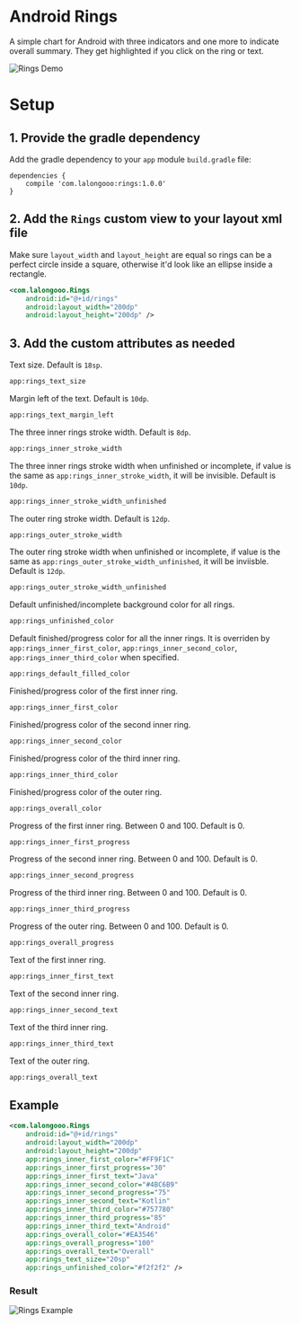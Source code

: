 # Android Rings
A simple chart for Android with three indicators and one more to indicate overall summary.
They get highlighted if you click on the ring or text.

![Rings Demo](https://i.imgur.com/Khwxkyi.png)

# Setup
## 1. Provide the gradle dependency

Add the gradle dependency to your `app` module `build.gradle` file:

```
dependencies {
    compile 'com.lalongooo:rings:1.0.0'
}
```

## 2. Add the `Rings` custom view to your layout xml file

Make sure `layout_width` and `layout_height` are equal so rings can be a perfect circle inside a square, otherwise
it'd look like an ellipse inside a rectangle.

``` xml
<com.lalongooo.Rings
    android:id="@+id/rings"
    android:layout_width="200dp"
    android:layout_height="200dp" />
```

## 3. Add the custom attributes as needed


Text size. Default is `18sp`.

``` xml
app:rings_text_size
```

Margin left of the text. Default is `10dp`.

``` xml
app:rings_text_margin_left
```

The three inner rings stroke width. Default is `8dp`.

``` xml
app:rings_inner_stroke_width
```

The three inner rings stroke width when unfinished or incomplete, if value is the same as `app:rings_inner_stroke_width`, it will be invisible. Default is `10dp`.

``` xml
app:rings_inner_stroke_width_unfinished
```

The outer ring stroke width. Default is `12dp`.

``` xml
app:rings_outer_stroke_width
```

The outer ring stroke width when unfinished or incomplete, if value is the same as `app:rings_outer_stroke_width_unfinished`, it will be inviisble. Default is `12dp`.

``` xml
app:rings_outer_stroke_width_unfinished
```

Default unfinished/incomplete background color for all rings.

``` xml
app:rings_unfinished_color
```

Default finished/progress color for all the inner rings. It is overriden by  `app:rings_inner_first_color`, `app:rings_inner_second_color`, `app:rings_inner_third_color` when specified.

``` xml
app:rings_default_filled_color
```

Finished/progress color of the first inner ring.

``` xml
app:rings_inner_first_color
```

Finished/progress color of the second inner ring.

``` xml
app:rings_inner_second_color
```

Finished/progress color of the third inner ring.

``` xml
app:rings_inner_third_color
```

Finished/progress color of the outer ring.

``` xml
app:rings_overall_color
```

Progress of the first inner ring. Between 0 and 100. Default is 0.

``` xml
app:rings_inner_first_progress
```

Progress of the second inner ring. Between 0 and 100. Default is 0.

``` xml
app:rings_inner_second_progress
```

Progress of the third inner ring. Between 0 and 100. Default is 0.

``` xml
app:rings_inner_third_progress
```

Progress of the outer ring. Between 0 and 100. Default is 0.

``` xml
app:rings_overall_progress
```

Text of the first inner ring.

``` xml
app:rings_inner_first_text
```

Text of the second inner ring.

``` xml
app:rings_inner_second_text
```

Text of the third inner ring.

``` xml
app:rings_inner_third_text
```

Text of the outer ring.

``` xml
app:rings_overall_text
```

## Example

``` xml
<com.lalongooo.Rings
    android:id="@+id/rings"
    android:layout_width="200dp"
    android:layout_height="200dp"
    app:rings_inner_first_color="#FF9F1C"
    app:rings_inner_first_progress="30"
    app:rings_inner_first_text="Java"
    app:rings_inner_second_color="#4BC6B9"
    app:rings_inner_second_progress="75"
    app:rings_inner_second_text="Kotlin"
    app:rings_inner_third_color="#757780"
    app:rings_inner_third_progress="85"
    app:rings_inner_third_text="Android"
    app:rings_overall_color="#EA3546"
    app:rings_overall_progress="100"
    app:rings_overall_text="Overall"
    app:rings_text_size="20sp"
    app:rings_unfinished_color="#f2f2f2" />
```

### Result

![Rings Example](https://i.imgur.com/BoP3tIy.png)
